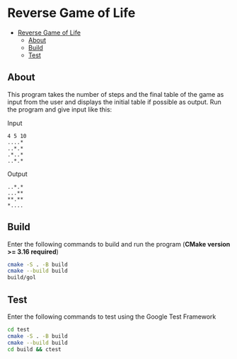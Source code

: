 # Reverse Game of Life

- [Reverse Game of Life](#reverse-game-of-life)
  - [About](#about)
  - [Build](#build)
  - [Test](#test)

## About

This program takes the number of steps and the final table of the game as input from the user and displays the initial table if possible as output.
Run the program and give input like this:

Input

```text
4 5 10
....*
..*.*
.*..*
..*.*

```

Output

```text
..*.*
...**
**.**
*....
```

## Build

Enter the following commands to build and run the program (**CMake version >= 3.16 required**)

```bash
cmake -S . -B build
cmake --build build
build/gol
```

## Test

Enter the following commands to test using the Google Test Framework

```bash
cd test
cmake -S . -B build
cmake --build build
cd build && ctest
```
